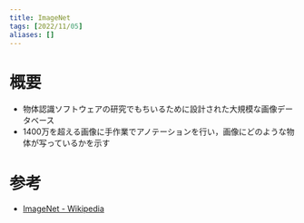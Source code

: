 ```yaml
---
title: ImageNet
tags: [2022/11/05]
aliases: []
---
```


# 概要
- 物体認識ソフトウェアの研究でもちいるために設計された大規模な画像データベース
- 1400万を超える画像に手作業でアノテーションを行い，画像にどのような物体が写っているかを示す
# 参考
- [ImageNet - Wikipedia](https://ja.wikipedia.org/wiki/ImageNet)